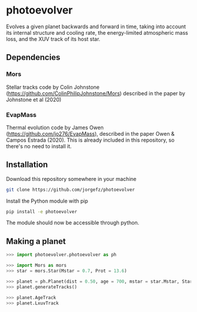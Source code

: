 # photoevolver

Evolves a given planet backwards and forward in time, taking into account its internal structure and cooling rate, the energy-limited atmospheric mass loss, and the XUV track of its host star.

## Dependencies

### Mors
Stellar tracks code by Colin Johnstone (https://github.com/ColinPhilipJohnstone/Mors) described in the paper by Johnstone et al (2020)

### EvapMass
Thermal evolution code by James Owen (https://github.com/jo276/EvapMass), described in the paper Owen & Campos Estrada (2020). 
This is already included in this repository, so there's no need to install it.

## Installation

Download this repository somewhere in your machine
```bash
git clone https://github.com/jorgefz/photoevolver
```

Install the Python module with pip
```bash
pip install -e photoevolver
```

The module should now be accessible through python.

## Making a planet

```python
>>> import photoevolver.photoevolver as ph
```


```python
>>> import Mors as mors
>>> star = mors.Star(Mstar = 0.7, Prot = 13.6)
```


```python
>>> planet = ph.Planet(dist = 0.50, age = 700, mstar = star.Mstar, Star = star, core_mass = 1.0, core_radius = 1.0, env_mass = 0.01)
>>> planet.generateTracks()
```

```python
>>> planet.AgeTrack
>>> planet.LxuvTrack
```
